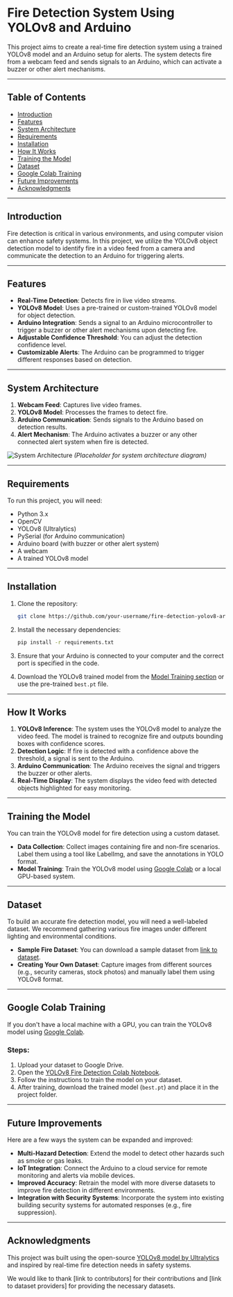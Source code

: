 # Fire Detection System Using YOLOv8 and Arduino

This project aims to create a real-time fire detection system using a trained YOLOv8 model and an Arduino setup for alerts. The system detects fire from a webcam feed and sends signals to an Arduino, which can activate a buzzer or other alert mechanisms.

---

## Table of Contents
- [Introduction](#introduction)
- [Features](#features)
- [System Architecture](#system-architecture)
- [Requirements](#requirements)
- [Installation](#installation)
- [How It Works](#how-it-works)
- [Training the Model](#training-the-model)
- [Dataset](#dataset)
- [Google Colab Training](#google-colab-training)
- [Future Improvements](#future-improvements)
- [Acknowledgments](#acknowledgments)

---

## Introduction

Fire detection is critical in various environments, and using computer vision can enhance safety systems. In this project, we utilize the YOLOv8 object detection model to identify fire in a video feed from a camera and communicate the detection to an Arduino for triggering alerts.

---

## Features

- **Real-Time Detection**: Detects fire in live video streams.
- **YOLOv8 Model**: Uses a pre-trained or custom-trained YOLOv8 model for object detection.
- **Arduino Integration**: Sends a signal to an Arduino microcontroller to trigger a buzzer or other alert mechanisms upon detecting fire.
- **Adjustable Confidence Threshold**: You can adjust the detection confidence level.
- **Customizable Alerts**: The Arduino can be programmed to trigger different responses based on detection.

---

## System Architecture

1. **Webcam Feed**: Captures live video frames.
2. **YOLOv8 Model**: Processes the frames to detect fire.
3. **Arduino Communication**: Sends signals to the Arduino based on detection results.
4. **Alert Mechanism**: The Arduino activates a buzzer or any other connected alert system when fire is detected.

![System Architecture](#) *(Placeholder for system architecture diagram)*

---

## Requirements

To run this project, you will need:

- Python 3.x
- OpenCV
- YOLOv8 (Ultralytics)
- PySerial (for Arduino communication)
- Arduino board (with buzzer or other alert system)
- A webcam
- A trained YOLOv8 model

---

## Installation

1. Clone the repository:

    ```bash
    git clone https://github.com/your-username/fire-detection-yolov8-arduino.git
    ```

2. Install the necessary dependencies:

    ```bash
    pip install -r requirements.txt
    ```

3. Ensure that your Arduino is connected to your computer and the correct port is specified in the code.

4. Download the YOLOv8 trained model from the [Model Training section](#training-the-model) or use the pre-trained `best.pt` file.

---

## How It Works

1. **YOLOv8 Inference**: The system uses the YOLOv8 model to analyze the video feed. The model is trained to recognize fire and outputs bounding boxes with confidence scores.
2. **Detection Logic**: If fire is detected with a confidence above the threshold, a signal is sent to the Arduino.
3. **Arduino Communication**: The Arduino receives the signal and triggers the buzzer or other alerts.
4. **Real-Time Display**: The system displays the video feed with detected objects highlighted for easy monitoring.

---

## Training the Model

You can train the YOLOv8 model for fire detection using a custom dataset.

- **Data Collection**: Collect images containing fire and non-fire scenarios. Label them using a tool like LabelImg, and save the annotations in YOLO format.
- **Model Training**: Train the YOLOv8 model using [Google Colab](#google-colab-training) or a local GPU-based system.

---

## Dataset

To build an accurate fire detection model, you will need a well-labeled dataset. We recommend gathering various fire images under different lighting and environmental conditions.

- **Sample Fire Dataset**: You can download a sample dataset from [link to dataset](#).
- **Creating Your Own Dataset**: Capture images from different sources (e.g., security cameras, stock photos) and manually label them using YOLOv8 format.

---

## Google Colab Training

If you don't have a local machine with a GPU, you can train the YOLOv8 model using [Google Colab](https://colab.research.google.com/).

### Steps:

1. Upload your dataset to Google Drive.
2. Open the [YOLOv8 Fire Detection Colab Notebook](#).
3. Follow the instructions to train the model on your dataset.
4. After training, download the trained model (`best.pt`) and place it in the project folder.

---

## Future Improvements

Here are a few ways the system can be expanded and improved:

- **Multi-Hazard Detection**: Extend the model to detect other hazards such as smoke or gas leaks.
- **IoT Integration**: Connect the Arduino to a cloud service for remote monitoring and alerts via mobile devices.
- **Improved Accuracy**: Retrain the model with more diverse datasets to improve fire detection in different environments.
- **Integration with Security Systems**: Incorporate the system into existing building security systems for automated responses (e.g., fire suppression).

---

## Acknowledgments

This project was built using the open-source [YOLOv8 model by Ultralytics](https://github.com/ultralytics/yolov8) and inspired by real-time fire detection needs in safety systems.

We would like to thank [link to contributors] for their contributions and [link to dataset providers] for providing the necessary datasets.

